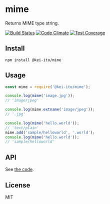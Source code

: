 # mime

Returns MIME type string.

[![Build Status](https://travis-ci.org/kei-ito/j1.svg?branch=master)](https://travis-ci.org/kei-ito/j1)
[![Code Climate](https://lima.codeclimate.com/github/kei-ito/j1/badges/gpa.svg)](https://lima.codeclimate.com/github/kei-ito/j1)
[![Test Coverage](https://lima.codeclimate.com/github/kei-ito/j1/badges/coverage.svg)](https://lima.codeclimate.com/github/kei-ito/j1/coverage)

## Install

```
npm install @kei-ito/mime
```

## Usage

```javascript
const mime = require('@kei-ito/mime');

console.log(mime('image.jpg'));
// 'image/jpeg'

console.log(mime.extname('image/jpeg'));
// '.jpg'

console.log(mime('hello.world'));
// 'text/plain'
mime.add('sample/helloworld', '.world');
console.log(mime('hello.world'));
// 'sample/helloworld'
```

## API

See [the code](https://github.com/kei-ito/j1/blob/master/mime/index.js).

## License

MIT

